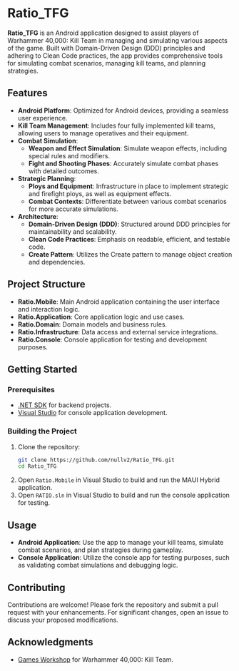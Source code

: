 # Ratio_TFG

**Ratio_TFG** is an Android application designed to assist players of Warhammer 40,000: Kill Team in managing and simulating various aspects of the game. Built with Domain-Driven Design (DDD) principles and adhering to Clean Code practices, the app provides comprehensive tools for simulating combat scenarios, managing kill teams, and planning strategies.

## Features

- **Android Platform**: Optimized for Android devices, providing a seamless user experience.
- **Kill Team Management**: Includes four fully implemented kill teams, allowing users to manage operatives and their equipment.
- **Combat Simulation**:
  - **Weapon and Effect Simulation**: Simulate weapon effects, including special rules and modifiers.
  - **Fight and Shooting Phases**: Accurately simulate combat phases with detailed outcomes.
- **Strategic Planning**:
  - **Ploys and Equipment**: Infrastructure in place to implement strategic and firefight ploys, as well as equipment effects.
  - **Combat Contexts**: Differentiate between various combat scenarios for more accurate simulations.
- **Architecture**:
  - **Domain-Driven Design (DDD)**: Structured around DDD principles for maintainability and scalability.
  - **Clean Code Practices**: Emphasis on readable, efficient, and testable code.
  - **Create Pattern**: Utilizes the Create pattern to manage object creation and dependencies.

## Project Structure

- **Ratio.Mobile**: Main Android application containing the user interface and interaction logic.
- **Ratio.Application**: Core application logic and use cases.
- **Ratio.Domain**: Domain models and business rules.
- **Ratio.Infrastructure**: Data access and external service integrations.
- **Ratio.Console**: Console application for testing and development purposes.

## Getting Started

### Prerequisites

- [.NET SDK](https://dotnet.microsoft.com/download) for backend projects.
- [Visual Studio](https://visualstudio.microsoft.com/) for console application development.

### Building the Project

1. Clone the repository:
   ```bash
   git clone https://github.com/nullv2/Ratio_TFG.git
   cd Ratio_TFG
   ```
2. Open `Ratio.Mobile` in Visual Studio to build and run the MAUI Hybrid application.
3. Open `RATIO.sln` in Visual Studio to build and run the console application for testing.

## Usage

- **Android Application**: Use the app to manage your kill teams, simulate combat scenarios, and plan strategies during gameplay.
- **Console Application**: Utilize the console app for testing purposes, such as validating combat simulations and debugging logic.

## Contributing

Contributions are welcome! Please fork the repository and submit a pull request with your enhancements. For significant changes, open an issue to discuss your proposed modifications.

## Acknowledgments

- [Games Workshop](https://www.games-workshop.com/) for Warhammer 40,000: Kill Team.
